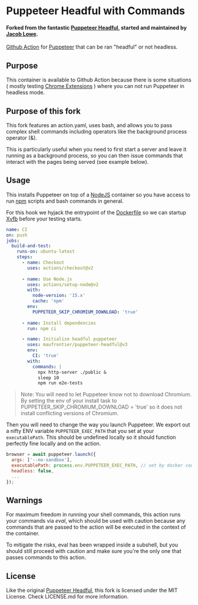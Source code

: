 # Puppeteer Headful with Commands

#### Forked from the fantastic [Puppeteer Headful](https://github.com/mujo-code/puppeteer-headful), started and maintained by [Jacob Lowe](https://github.com/jcblw).

[Github Action](https://github.com/features/actions) for [Puppeteer](https://github.com/GoogleChrome/puppeteer) that can be ran "headful" or not headless.

## Purpose

This container is available to Github Action because there is some situations ( mostly testing [Chrome Extensions](https://pptr.dev/#?product=Puppeteer&version=v1.18.1&show=api-working-with-chrome-extensions) ) where you can not run Puppeteer in headless mode.

## Purpose of this fork

This fork features an action.yaml, uses bash, and allows you to pass complex shell commands including operators like the background process operator (&).

This is particularly useful when you need to first start a server and leave it running as a background process, so you can then issue commands that interact with the pages being served (see example below).

## Usage

This installs Puppeteer on top of a [NodeJS](https://nodejs.org) container so you have access to run [npm](https://www.npmjs.com) scripts and bash commands in general.

For this hook we hyjack the entrypoint of the [Dockerfile](https://docs.docker.com/engine/reference/builder/) so we can startup [Xvfb](https://www.x.org/releases/X11R7.6/doc/man/man1/Xvfb.1.xhtml) before your testing starts.

```yaml
name: CI
on: push
jobs:
  build-and-test:
    runs-on: ubuntu-latest
    steps:
      - name: Checkout
        uses: actions/checkout@v2
      
      - name: Use Node.js
        uses: actions/setup-node@v2
        with:
          node-version: '15.x'
          cache: 'npm'
        env:
          PUPPETEER_SKIP_CHROMIUM_DOWNLOAD: 'true'
      
      - name: Install dependencies
        run: npm ci

      - name: Initialize headful puppeteer
        uses: maufrontier/puppeteer-headful@v3
        env:
          CI: 'true'
        with:
          commands: |
            npx http-server ./public &
            sleep 10
            npm run e2e-tests
```

> Note: You will need to let Puppeteer know not to download Chromium. By setting the env of your install task to PUPPETEER_SKIP_CHROMIUM_DOWNLOAD = 'true' so it does not install conflicting versions of Chromium.

Then you will need to change the way you launch Puppeteer. We export out a nifty ENV variable `PUPPETEER_EXEC_PATH` that you set at your `executablePath`. This should be undefined locally so it should function perfectly fine locally and on the action.

```javascript
browser = await puppeteer.launch({
  args: ['--no-sandbox'],
  executablePath: process.env.PUPPETEER_EXEC_PATH, // set by docker container
  headless: false,
  ...
});
```

## Warnings

For maximum freedom in running your shell commands, this action runs your commands via *eval*, which should be used with caution because any commands that are passed to the action will be executed in the context of the container.

To mitigate the risks, eval has been wrapped inside a subshell, but you should still proceed with caution and make sure you're the only one that passes commands to this action.

## License

Like the original [Puppeteer Headful](https://github.com/mujo-code/puppeteer-headful), this fork is licensed under the MIT License. Check LICENSE.md for more information.